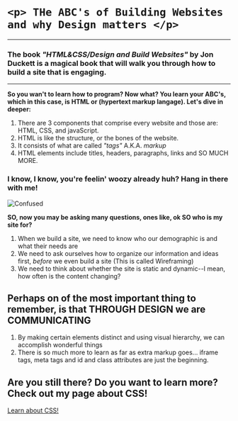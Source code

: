 #  `<p> THe ABC's of Building Websites and why Design matters </p>`  
----


### The book *"HTML&CSS/Design and Build Websites"* by Jon Duckett is a magical book that will walk you through how to build a site that is engaging. 
-------

**So you wan't to learn how to program? Now what? You learn your ABC's, which in this case, is HTML or (hypertext markup langage). Let's dive in deeper:**

1. There are 3 components that comprise every website and those are: HTML, CSS, and javaScript. 
1. HTML is like the structure, or the bones of the website. 
1. It consists of what are called *"tags"*
A.K.A. *markup*
1. HTML elements include titles, headers, paragraphs, links and SO MUCH MORE. 

### I know, I know, you're feelin' woozy already huh? Hang in there with me! 
![Confused](https://media.giphy.com/media/Qw4X3FmMTbUAgDfsbf2/giphy.gif)


**SO, now you may be asking many questions, ones like, ok SO who is my site for?**

1. When we build a site, we need to know who our demographic is and what their needs are
1. We need to ask ourselves how to organize our information and ideas first, *before* we even build a site (This is called Wireframing)
1. We need to think about whether the site is static and dynamic--I mean, how often is the content changing?

## Perhaps on of the most important thing to remember, is that THROUGH DESIGN we are COMMUNICATING

1. By making certain elements distinct and using visual hierarchy, we can accomplish wonderful things
1. There is so much more to learn as far as extra markup goes... iframe tags, meta tags and id and class attributes are just the beginning.

## Are you still there? Do you want to learn more? Check out my page about CSS!

 [Learn about CSS!](https://rivad2.github.io/reading-notes/structure-css.html)


